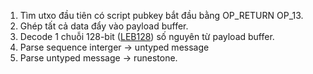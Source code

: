 1. Tìm utxo đầu tiên có script pubkey bắt đầu bằng OP_RETURN OP_13.
2. Ghép tất cả data đẩy vào payload buffer.
3. Decode 1 chuỗi 128-bit ([LEB128](https://en.wikipedia.org/wiki/LEB128)) số nguyên từ payload buffer.
4. Parse sequence interger -> untyped message
5. Parse untyped message -> runestone.
